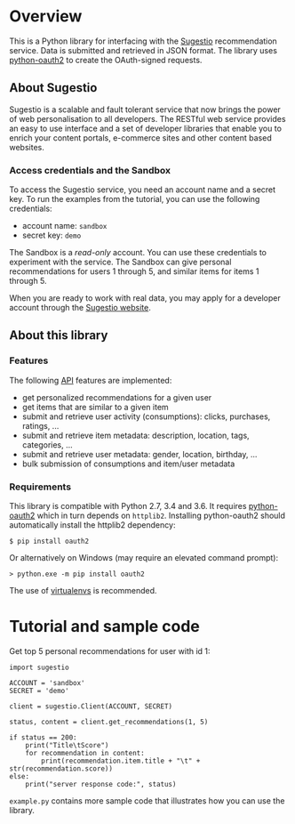 # Overview

This is a Python library for interfacing with the [Sugestio](http://www.sugestio.com) 
recommendation service. Data is submitted and retrieved in JSON format. The library uses
[python-oauth2](http://github.com/simplegeo/python-oauth2) to create the OAuth-signed requests. 

## About Sugestio

Sugestio is a scalable and fault tolerant service that now brings the power of 
web personalisation to all developers. The RESTful web service provides an easy to use 
interface and a set of developer libraries that enable you to enrich 
your content portals, e-commerce sites and other content based websites.

### Access credentials and the Sandbox

To access the Sugestio service, you need an account name and a secret key. 
To run the examples from the tutorial, you can use the following credentials:

* account name: <code>sandbox</code>
* secret key: <code>demo</code>

The Sandbox is a *read-only* account. You can use these credentials to experiment 
with the service. The Sandbox can give personal recommendations for users 1 through 5, 
and similar items for items 1 through 5.

When you are ready to work with real data, you may apply for a developer account through 
the [Sugestio website](http://www.sugestio.com).  

## About this library

### Features

The following [API](http://www.sugestio.com/documentation) features are implemented:

* get personalized recommendations for a given user
* get items that are similar to a given item
* submit and retrieve user activity (consumptions): clicks, purchases, ratings, ...
* submit and retrieve item metadata: description, location, tags, categories, ...
* submit and retrieve user metadata: gender, location, birthday, ...
* bulk submission of consumptions and item/user metadata

### Requirements

This library is compatible with Python 2.7, 3.4 and 3.6. It requires [python-oauth2](https://github.com/joestump/python-oauth2) which in turn depends on <code>httplib2</code>. Installing python-oauth2 should automatically install the httplib2 dependency:

    $ pip install oauth2
    
Or alternatively on Windows (may require an elevated command prompt):

    > python.exe -m pip install oauth2
    
The use of [virtualenvs](http://docs.python-guide.org/en/latest/dev/virtualenvs/) is recommended.

# Tutorial and sample code

Get top 5 personal recommendations for user with id 1:

	import sugestio

	ACCOUNT = 'sandbox'
	SECRET = 'demo'

	client = sugestio.Client(ACCOUNT, SECRET)

	status, content = client.get_recommendations(1, 5)

    if status == 200:
        print("Title\tScore")
        for recommendation in content:
            print(recommendation.item.title + "\t" + str(recommendation.score))
    else:
        print("server response code:", status)


<code>example.py</code> contains more sample code that illustrates how you can use the library.
